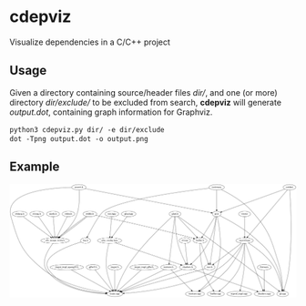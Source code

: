 # cdepviz
Visualize dependencies in a C/C++ project

## Usage
Given a directory containing source/header files *dir/*, and one (or more) directory *dir/exclude/* to be excluded from search, 
**cdepviz** will generate *output.dot*, containing graph information for Graphviz.
```console
python3 cdepviz.py dir/ -e dir/exclude
dot -Tpng output.dot -o output.png
```
## Example
![Example](./example.png)